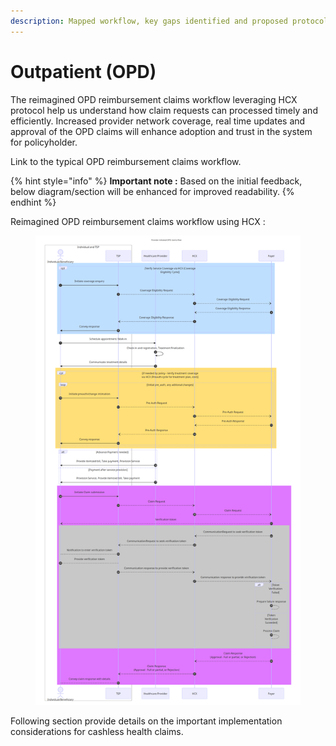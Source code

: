 ```yaml
---
description: Mapped workflow, key gaps identified and proposed protocol changes
---
```


# Outpatient (OPD)

The reimagined OPD reimbursement claims workflow leveraging HCX protocol help us understand how claim requests can processed timely and efficiently. Increased provider network coverage, real time updates and approval of the OPD claims will enhance adoption and trust in the system for policyholder.

Link to the typical OPD reimbursement claims workflow.

{% hint style="info" %}
**Important note :** Based on the initial feedback, below diagram/section will be enhanced for improved readability.
{% endhint %}

Reimagined OPD reimbursement claims workflow using HCX :&#x20;

<figure><img src="../../../.gitbook/assets/OPD reimbursement with HCX.png" alt=""><figcaption></figcaption></figure>

Following section provide details on the important implementation considerations for cashless health claims.&#x20;
